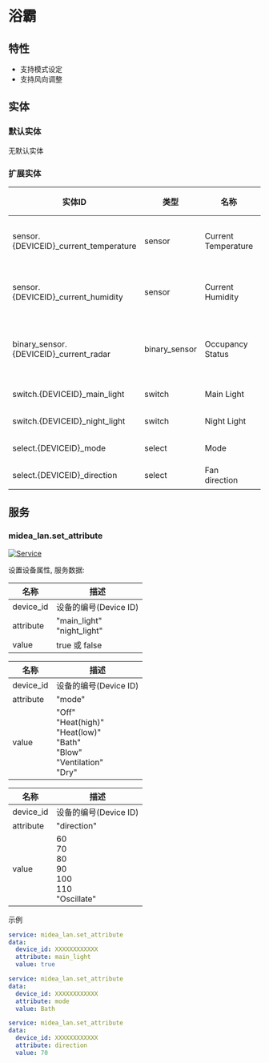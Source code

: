 # 浴霸

## 特性

- 支持模式设定
- 支持风向调整

## 实体

### 默认实体

无默认实体

### 扩展实体

| 实体ID                                  | 类型          | 名称                | 描述       |
| --------------------------------------- | ------------- | ------------------- | ---------- |
| sensor.{DEVICEID}\_current_temperature  | sensor        | Current Temperature | 当前温度   |
| sensor.{DEVICEID}\_current_humidity     | sensor        | Current Humidity    | 当前湿度   |
| binary_sensor.{DEVICEID}\_current_radar | binary_sensor | Occupancy Status    | 人体传感器 |
| switch.{DEVICEID}\_main_light           | switch        | Main Light          | 主灯       |
| switch.{DEVICEID}\_night_light          | switch        | Night Light         | 夜灯       |
| select.{DEVICEID}\_mode                 | select        | Mode                | 模式       |
| select.{DEVICEID}\_direction            | select        | Fan direction       | 风向       |

## 服务

### midea_lan.set_attribute

[![Service](https://my.home-assistant.io/badges/developer_call_service.svg)](https://my.home-assistant.io/redirect/developer_call_service/?service=midea_lan.set_attribute)

设置设备属性, 服务数据:

| 名称      | 描述                           |
| --------- | ------------------------------ |
| device_id | 设备的编号(Device ID)          |
| attribute | "main_light"<br/>"night_light" |
| value     | true 或 false                  |

| 名称      | 描述                                                                                     |
| --------- | ---------------------------------------------------------------------------------------- |
| device_id | 设备的编号(Device ID)                                                                    |
| attribute | "mode"                                                                                   |
| value     | "Off"<br/>"Heat(high)"<br/>"Heat(low)"<br/>"Bath"<br/>"Blow"<br/>"Ventilation"<br/>"Dry" |

| 名称      | 描述                                                    |
| --------- | ------------------------------------------------------- |
| device_id | 设备的编号(Device ID)                                   |
| attribute | "direction"                                             |
| value     | 60<br/>70<br/>80<br/>90<br/>100<br/>110<br/>"Oscillate" |

示例

```yaml
service: midea_lan.set_attribute
data:
  device_id: XXXXXXXXXXXX
  attribute: main_light
  value: true
```

```yaml
service: midea_lan.set_attribute
data:
  device_id: XXXXXXXXXXXX
  attribute: mode
  value: Bath
```

```yaml
service: midea_lan.set_attribute
data:
  device_id: XXXXXXXXXXXX
  attribute: direction
  value: 70
```
